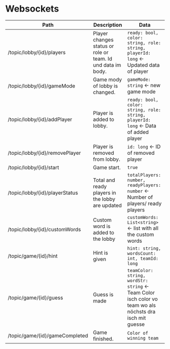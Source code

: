 # Websockets

| Path | Description | Data |
| ---- | ----------- |------|
| /topic/lobby/{id}/players | Player changes status or role or team. Id und data im body. | `ready: bool, color: string, role: string, playerId: long` <- Updated data of player |
| /topic/lobby/{id}/gameMode | Game mody of lobby is changed. | `gameMode: string` <- new game mode |
| /topic/lobby/{id}/addPlayer | Player is added to lobby. | `ready: bool, color: string, role: string, playerId: long` <- Data of added player |
| /topic/lobby/{id}/removePlayer | Player is removed from lobby. | `id: long` <- ID of removed player |
| /topic/lobby/{id}/start | Game start. | `true` |
| /topic/lobby/{id}/playerStatus | Total and ready players in the lobby are updated | `totalPlayers: number, readyPlayers: number` <- Number of players/ ready players |
| /topic/lobby/{id}/customWords | Custom word is added to the lobby | `customWords: List<string>` <- list with all the custom words |
| /topic/game/{id}/hint | Hint is given | `hint: string, wordsCount: int, teamId: long` |
| /topic/game/{id}/guess | Guess is made | `teamColor: string, wordStr: string` <- Team Color isch color vo team wo als nöchsts dra isch mit guesse |
| /topic/game/{id}/gameCompleted | Game finished. | `Color of winning team` |
